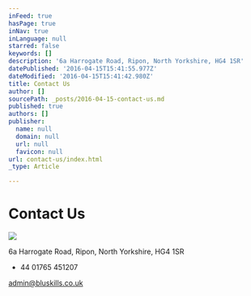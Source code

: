 ```yaml
---
inFeed: true
hasPage: true
inNav: true
inLanguage: null
starred: false
keywords: []
description: '6a Harrogate Road, Ripon, North Yorkshire, HG4 1SR'
datePublished: '2016-04-15T15:41:55.977Z'
dateModified: '2016-04-15T15:41:42.980Z'
title: Contact Us
author: []
sourcePath: _posts/2016-04-15-contact-us.md
published: true
authors: []
publisher:
  name: null
  domain: null
  url: null
  favicon: null
url: contact-us/index.html
_type: Article

---
```

# Contact Us
![](https://s3-us-west-2.amazonaws.com/the-grid-img/p/5d1f58f1322bb45a870af911bf05fa99bd396558.jpg)

6a Harrogate Road, Ripon, North Yorkshire, HG4 1SR

+ 44 01765 451207

admin@bluskills.co.uk